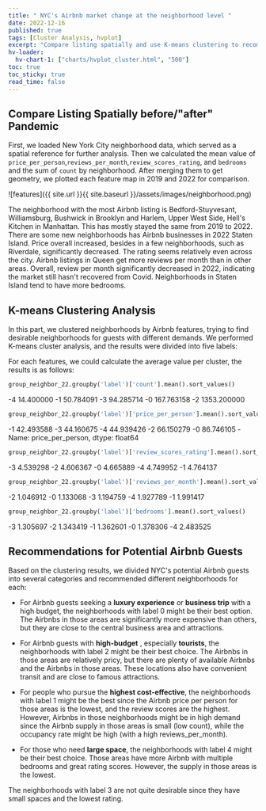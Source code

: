```yaml
---
title: " NYC's Airbnb market change at the neighborhood level "
date: 2022-12-16
published: true
tags: [Cluster Analysis, hvplot]
excerpt: "Compare listing spatially and use K-means clustering to recommend places to stay for guests."
hv-loader:
  hv-chart-1: ["charts/hvplot_cluster.html", "500"]
toc: true
toc_sticky: true
read_time: false
---
```


## Compare Listing Spatially before/"after" Pandemic
First, we loaded New York City neighborhood data, which served as a spatial reference for further analysis. Then we calculated the mean value of `price_per_person`,`reviews_per_month`,`review_scores_rating`, and `bedrooms` and the sum of `count` by neighborhood. After merging them to get geometry, we plotted each feature map in 2019 and 2022 for comparison. 

![features]({{ site.url }}{{ site.baseurl }}/assets/images/neighborhood.png)

The neighborhood with the most Airbnb listing is Bedford-Stuyvesant, Williamsburg, Bushwick in Brooklyn and Harlem, Upper West Side, Hell's Kitchen in Manhattan. This has mostly stayed the same from 2019 to 2022. There are some new neighborhoods has Airbnb businesses in 2022 Staten Island. Price overall increased, besides in a few neighborhoods, such as Riverdale, significantly decreased. The rating seems relatively even across the city. Airbnb listings in Queen get more reviews per month than in other areas. Overall, review per month significantly decreased in 2022, indicating the market still hasn't recovered from Covid. Neighborhoods in Staten Island tend to have more bedrooms. 

## K-means Clustering Analysis
In this part, we clustered neighborhoods by Airbnb features, trying to find desirable neighborhoods for guests with different demands. We performed K-means cluster analysis, and the results were divided into five labels:

<div id="hv-chart-1"></div>  

For each features, we could calculate the average value per cluster, the results is as follows:
```python
group_neighbor_22.groupby('label')['count'].mean().sort_values()
```

-4      14.400000
-1      50.784091
-3      94.285714
-0     167.763158
-2    1353.200000


```python
group_neighbor_22.groupby('label')['price_per_person'].mean().sort_values()
```

-1    42.493588
-3    44.160675
-4    44.939426
-2    66.150279
-0    86.746105
-Name: price_per_person, dtype: float64

```python
group_neighbor_22.groupby('label')['review_scores_rating'].mean().sort_values()
```

-3    4.539298
-2    4.606367
-0    4.665889
-4    4.749952
-1    4.764137


```python
group_neighbor_22.groupby('label')['reviews_per_month'].mean().sort_values()
```

-2    1.046912
-0    1.133068
-3    1.194759
-4    1.927789
-1    1.991417

```python
group_neighbor_22.groupby('label')['bedrooms'].mean().sort_values()
```

-3    1.305697
-2    1.343419
-1    1.362601
-0    1.378306
-4    2.483525




## Recommendations for Potential Airbnb Guests 

Based on the clustering results, we divided NYC's potential Airbnb guests into several categories and recommended different neighborhoods for each:

- For Airbnb guests seeking a **luxury experience** or **business trip** with a high budget, the neighborhoods with label 0 might be their best option. The Airbnbs in those areas are significantly more expensive than others, but they are close to the central business area and attractions.

- For Airbnb guests with **high-budget** , especially **tourists**, the neighborhoods with label 2 might be their best choice. The Airbnbs in those areas are relatively pricy, but there are plenty of available Airbnbs and the Airbnbs in those areas. These locations also have convenient transit and are close to famous attractions.  

- For people who pursue the **highest cost-effective**, the neighborhoods with label 1 might be the best since the Airbnb price per person for those areas is the lowest, and the review scores are the highest. However, Airbnbs in those neighborhoods might be in high demand since the Airbnb supply in those areas is small (low count), while the occupancy rate might be high (with a high reviews_per_month).

- For those who need **large space**, the neighborhoods with label 4 might be their best choice. Those areas have more Airbnb with multiple bedrooms and great rating scores. However, the supply in those areas is the lowest.

The neighborhoods with label 3 are not quite desirable since they have small spaces and the lowest rating.
  





